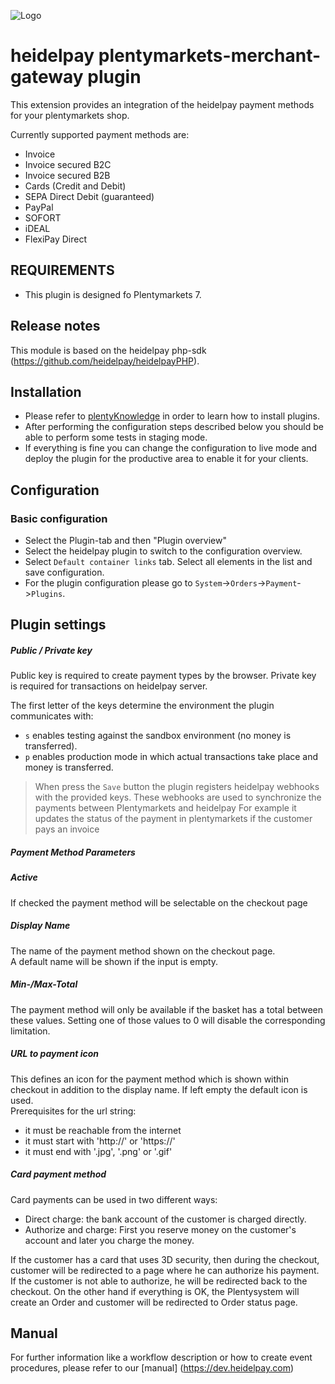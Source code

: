 ![Logo](https://dev.heidelpay.com/devHeidelpay_400_180.jpg)

# heidelpay plentymarkets-merchant-gateway plugin
This extension provides an integration of the heidelpay payment methods for your plentymarkets shop.

Currently supported payment methods are:
* Invoice
* Invoice secured B2C
* Invoice secured B2B
* Cards (Credit and Debit)
* SEPA Direct Debit (guaranteed)
* PayPal
* SOFORT
* iDEAL
* FlexiPay Direct

## REQUIREMENTS
* This plugin is designed fo Plentymarkets 7.

## Release notes
This module is based on the heidelpay php-sdk (https://github.com/heidelpay/heidelpayPHP).

## Installation
+ Please refer to [plentyKnowledge](https://knowledge.plentymarkets.com) in order to learn how to install plugins.
+ After performing the configuration steps described below you should be able to perform some tests in staging mode.
+ If everything is fine you can change the configuration to live mode and deploy the plugin for the productive area to enable it for your clients.

## Configuration
### Basic configuration
+ Select the Plugin-tab and then "Plugin overview"
+ Select the heidelpay plugin to switch to the configuration overview.
+ Select `Default container links` tab. Select all elements in the list and save configuration.
+ For the plugin configuration please go to `System`->`Orders`->`Payment`->`Plugins`.

## Plugin settings
##### Public / Private key
Public key is required to create payment types by the browser.
Private key is required for transactions on heidelpay server.

The first letter of the keys determine the environment the plugin communicates with:
* `s` enables testing against the sandbox environment (no money is transferred).
* `p` enables production mode in which actual transactions take place and money is transferred.

> When press the `Save` button the plugin registers heidelpay webhooks with the provided keys.
> These webhooks are used to synchronize the payments between Plentymarkets and heidelpay
> For example it updates the status of the payment in plentymarkets if the customer pays an invoice

##### Payment Method Parameters
##### Active
If checked the payment method will be selectable on the checkout page

##### Display Name
The name of the payment method shown on the checkout page. \
A default name will be shown if the input is empty.

##### Min-/Max-Total
The payment method will only be available if the basket has a total between these values.
Setting one of those values to 0 will disable the corresponding limitation.

##### URL to payment icon
This defines an icon for the payment method which is shown within checkout in addition to the display name.
If left empty the default icon is used. \
Prerequisites for the url string:
* it must be reachable from the internet
* it must start with 'http://' or 'https://'
* it must end with '.jpg', '.png' or '.gif'

##### Card payment method
Card payments can be used in two different ways:
* Direct charge: the bank account of the customer is charged directly.
* Authorize and charge: First you reserve money on the customer's account and later you charge the money.

If the customer has a card that uses 3D security, then during the checkout, customer will be redirected to a page where he can authorize his payment.
If the customer is not able to authorize, he will be redirected back to the checkout.
On the other hand if everything is OK, the Plentysystem will create an Order and customer will be redirected to Order status page.

## Manual
For further information like a workflow description or how to create event procedures,
please refer to our [manual] (https://dev.heidelpay.com)